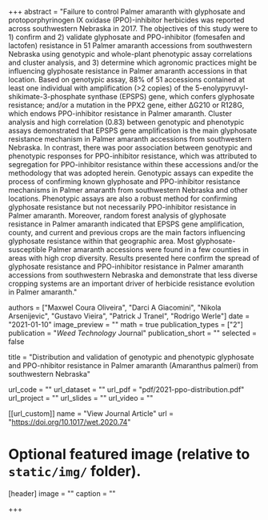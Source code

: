 +++
abstract = "Failure to control Palmer amaranth with glyphosate and protoporphyrinogen IX oxidase (PPO)-inhibitor herbicides was reported across southwestern Nebraska in 2017. The objectives of this study were to 1) confirm and 2) validate glyphosate and PPO-inhibitor (fomesafen and lactofen) resistance in 51 Palmer amaranth accessions from southwestern Nebraska using genotypic and whole-plant phenotypic assay correlations and cluster analysis, and 3) determine which agronomic practices might be influencing glyphosate resistance in Palmer amaranth accessions in that location. Based on genotypic assay, 88% of 51 accessions contained at least one individual with amplification (>2 copies) of the 5-enolypyruvyl-shikimate-3-phosphate synthase (EPSPS) gene, which confers glyphosate resistance; and/or a mutation in the PPX2 gene, either ΔG210 or R128G, which endows PPO-inhibitor resistance in Palmer amaranth. Cluster analysis and high correlation (0.83) between genotypic and phenotypic assays demonstrated that EPSPS gene amplification is the main glyphosate resistance mechanism in Palmer amaranth accessions from southwestern Nebraska. In contrast, there was poor association between genotypic and phenotypic responses for PPO-inhibitor resistance, which was attributed to segregation for PPO-inhibitor resistance within these accessions and/or the methodology that was adopted herein. Genotypic assays can expedite the process of confirming known glyphosate and PPO-inhibitor resistance mechanisms in Palmer amaranth from southwestern Nebraska and other locations. Phenotypic assays are also a robust method for confirming glyphosate resistance but not necessarily PPO-inhibitor resistance in Palmer amaranth. Moreover, random forest analysis of glyphosate resistance in Palmer amaranth indicated that EPSPS gene amplification, county, and current and previous crops are the main factors influencing glyphosate resistance within that geographic area. Most glyphosate-susceptible Palmer amaranth accessions were found in a few counties in areas with high crop diversity. Results presented here confirm the spread of glyphosate resistance and PPO-inhibitor resistance in Palmer amaranth accessions from southwestern Nebraska and demonstrate that less diverse cropping systems are an important driver of herbicide resistance evolution in Palmer amaranth."

authors = ["Maxwel Coura Oliveira", "Darci A Giacomini", "Nikola Arsenijevic", "Gustavo Vieira", "Patrick J Tranel", "Rodrigo Werle"]
date = "2021-01-10"
image_preview = ""
math = true
publication_types = ["2"]
publication = "*Weed Technology* Journal"
publication_short = ""
selected = false

title = "Distribution and validation of genotypic and phenotypic glyphosate and PPO-nhibitor resistance in Palmer amaranth (Amaranthus palmeri) from southwestern Nebraska"

url_code = ""
url_dataset = ""
url_pdf = "pdf/2021-ppo-distribution.pdf"
url_project = ""
url_slides = ""
url_video = ""

[[url_custom]]
name = "View Journal Article"
url = "https://doi.org/10.1017/wet.2020.74"

# Optional featured image (relative to `static/img/` folder).
[header]
image = ""
caption = ""

+++
